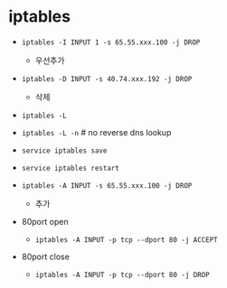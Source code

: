 # iptables

- `iptables -I INPUT 1 -s 65.55.xxx.100 -j DROP`
  - 우선추가
- `iptables -D INPUT -s 40.74.xxx.192 -j DROP`
  - 삭제
- `iptables -L`
- `iptables -L -n` # no reverse dns lookup
- `service iptables save`
- `service iptables restart`

- `iptables -A INPUT -s 65.55.xxx.100 -j DROP`
  - 추가
- 80port open
  - `iptables -A INPUT -p tcp --dport 80 -j ACCEPT`
- 80port close
  - `iptables -A INPUT -p tcp --dport 80 -j DROP`
